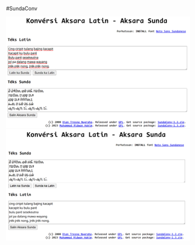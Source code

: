 #SundaConv

![latin2sunda](assets/images/latin2sunda.png)
![sunda2latin](assets/images/sunda2latin.png) 
